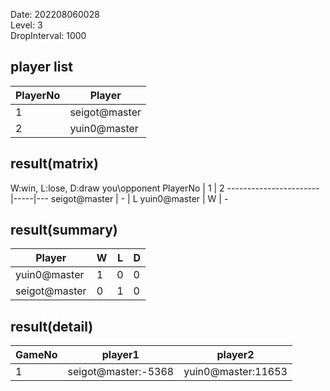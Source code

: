 Date: 202208060028  
Level: 3  
DropInterval: 1000  
## player list
PlayerNo  |  Player
----------|---------------
1         |  seigot@master
2         |  yuin0@master
## result(matrix)
W:win, L:lose, D:draw
you\opponent PlayerNo  |  1  |  2
-----------------------|-----|---
seigot@master          |  -  |  L
yuin0@master           |  W  |  -
## result(summary)
Player         |  W  |  L  |  D
---------------|-----|-----|---
yuin0@master   |  1  |  0  |  0
seigot@master  |  0  |  1  |  0
## result(detail)
GameNo  |  player1              |  player2
--------|-----------------------|--------------------
1       |  seigot@master:-5368  |  yuin0@master:11653
